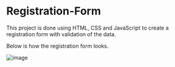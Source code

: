 # Registration-Form
This project is done using HTML, CSS and JavaScript to create a registration form with validation of the data.

Below is how the registration form looks.

![image](https://user-images.githubusercontent.com/76160830/204129533-dc5c85c8-875b-4179-b17e-4f24584e264c.png)

